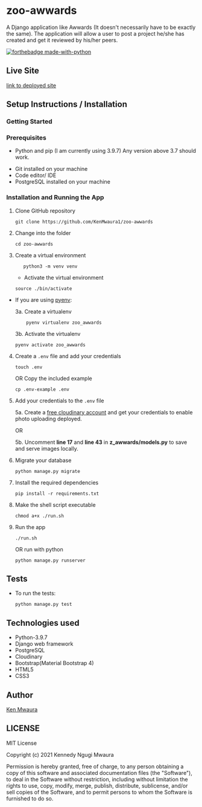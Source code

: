 # zoo-awwards
A Django application like Awwards (It doesn't necessarily have to be exactly the same). The application will allow a user to post a project he/she has created and get it reviewed by his/her peers.

[![forthebadge made-with-python](http://ForTheBadge.com/images/badges/made-with-python.svg)](https://www.python.org/)


## Live Site

[link to deployed site](https://zoo-awwards.herokuapp.com/)

## Setup Instructions / Installation

### Getting Started

### Prerequisites

- Python and pip (I am currently using 3.9.7) Any version above 3.7 should work.
* Git installed on your machine
* Code editor/ IDE
* PostgreSQL installed on your machine 

### Installation and Running the App

1. Clone GitHub repository

    ```shell
    git clone https://github.com/KenMwaura1/zoo-awwards
    ```

2. Change into the folder

    ```shell
   cd zoo-awwards
    ```

3. Create a virtual environment

   ```shell
      python3 -m venv venv 
   ```

    * Activate the virtual environment

   ```shell
   source ./bin/activate
   ```

* If you are using [pyenv](https://github.com/pyenv/pyenv):

  3a. Create a virtualenv

   ```
       pyenv virtualenv zoo_awwards
   ```

  3b. Activate the virtualenv

   ```
   pyenv activate zoo_awwards
   ```

4. Create a `.env` file and add your credentials

   ```
   touch .env 
   ```

   OR Copy the included example

    ```
    cp .env-example .env 
    ```

5. Add your credentials to the `.env` file

   5a. Create a [free cloudinary account](https://cloudinary.com/) and get your credentials to enable photo uploading deployed.

   OR

   5b. Uncomment **line 17**  and **line 43** in **z_awwards/models.py** to save and serve images locally.



6. Migrate your database
    ```shell
    python manage.py migrate
    ```

7. Install the required dependencies

   ```shell
   pip install -r requirements.txt
   ```

8. Make the shell script executable

    ```shell
   chmod a+x ./run.sh
    ```

9. Run the app

    ```shell
   ./run.sh
    ```

   OR
   run with python

    ```shell
   python manage.py runserver
    ```

## Tests

* To run the tests:

    ```shell
  python manage.py test
    ```

## Technologies used

* Python-3.9.7
* Django web framework
* PostgreSQL
* Cloudinary
* Bootstrap(Material Bootstrap 4)
* HTML5
* CSS3

## Author

[Ken Mwaura](https://github.com/KenMwaura1)


## LICENSE

MIT License

Copyright (c) 2021 Kennedy Ngugi Mwaura

Permission is hereby granted, free of charge, to any person obtaining a copy
of this software and associated documentation files (the "Software"), to deal
in the Software without restriction, including without limitation the rights
to use, copy, modify, merge, publish, distribute, sublicense, and/or sell
copies of the Software, and to permit persons to whom the Software is
furnished to do so.
